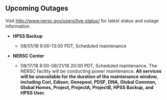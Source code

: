 ## Upcoming Outages 

Visit <http://www.nersc.gov/users/live-status/> for latest status and outage 
information.

- **HPSS Backup**
    - 08/01/18 9:00-13:00 PDT, Scheduled maintenance

- **NERSC Center**
    - 08/17/18 8:00-08/21/18 20:00 PDT, Scheduled maintenance.
      The NERSC facility will be conducting power maintenance. **All
      services will be unavailable for the duration of the maintenance
      window, including Cori, Edison, Genepool, PDSF, DNA, Global Common,
      Global Homes, Project, ProjectA, ProjectB, HPSS Backup, and
      HPSS User.**
